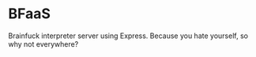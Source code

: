 # BFaaS
Brainfuck interpreter server using Express. Because you hate yourself, so why not everywhere?
